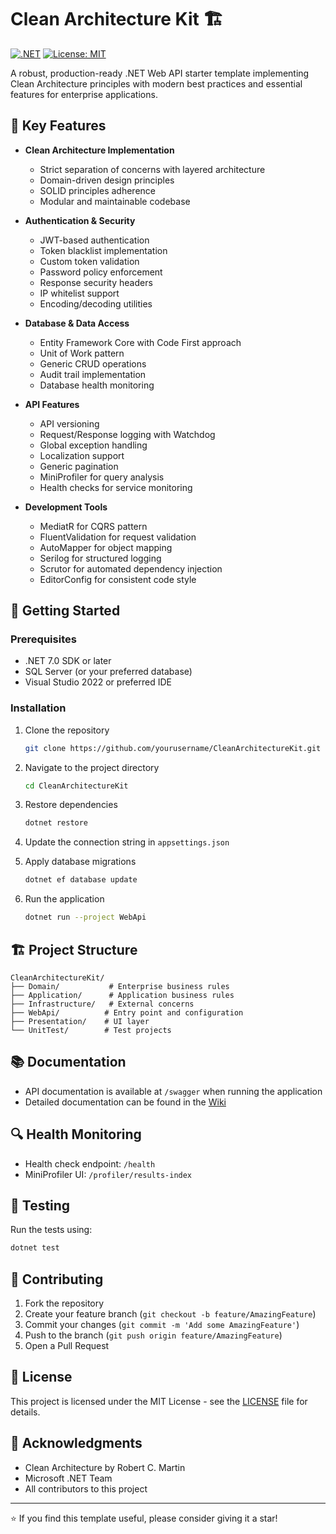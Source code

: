 # Clean Architecture Kit 🏗️

[![.NET](https://img.shields.io/badge/.NET-7.0-512BD4?style=flat&logo=dotnet)](https://dotnet.microsoft.com/)
[![License: MIT](https://img.shields.io/badge/License-MIT-yellow.svg)](https://opensource.org/licenses/MIT)

A robust, production-ready .NET Web API starter template implementing Clean Architecture principles with modern best practices and essential features for enterprise applications.

## 🌟 Key Features

- **Clean Architecture Implementation**
  - Strict separation of concerns with layered architecture
  - Domain-driven design principles
  - SOLID principles adherence
  - Modular and maintainable codebase

- **Authentication & Security**
  - JWT-based authentication
  - Token blacklist implementation
  - Custom token validation
  - Password policy enforcement
  - Response security headers
  - IP whitelist support
  - Encoding/decoding utilities

- **Database & Data Access**
  - Entity Framework Core with Code First approach
  - Unit of Work pattern
  - Generic CRUD operations
  - Audit trail implementation
  - Database health monitoring

- **API Features**
  - API versioning
  - Request/Response logging with Watchdog
  - Global exception handling
  - Localization support
  - Generic pagination
  - MiniProfiler for query analysis
  - Health checks for service monitoring

- **Development Tools**
  - MediatR for CQRS pattern
  - FluentValidation for request validation
  - AutoMapper for object mapping
  - Serilog for structured logging
  - Scrutor for automated dependency injection
  - EditorConfig for consistent code style

## 🚀 Getting Started

### Prerequisites

- .NET 7.0 SDK or later
- SQL Server (or your preferred database)
- Visual Studio 2022 or preferred IDE

### Installation

1. Clone the repository
   ```bash
   git clone https://github.com/yourusername/CleanArchitectureKit.git
   ```

2. Navigate to the project directory
   ```bash
   cd CleanArchitectureKit
   ```

3. Restore dependencies
   ```bash
   dotnet restore
   ```

4. Update the connection string in `appsettings.json`

5. Apply database migrations
   ```bash
   dotnet ef database update
   ```

6. Run the application
   ```bash
   dotnet run --project WebApi
   ```

## 🏗️ Project Structure

```
CleanArchitectureKit/
├── Domain/           # Enterprise business rules
├── Application/      # Application business rules
├── Infrastructure/   # External concerns
├── WebApi/          # Entry point and configuration
├── Presentation/    # UI layer
└── UnitTest/        # Test projects
```

## 📚 Documentation

- API documentation is available at `/swagger` when running the application
- Detailed documentation can be found in the [Wiki](wiki-link)

## 🔍 Health Monitoring

- Health check endpoint: `/health`
- MiniProfiler UI: `/profiler/results-index`

## 🧪 Testing

Run the tests using:
```bash
dotnet test
```

## 🤝 Contributing

1. Fork the repository
2. Create your feature branch (`git checkout -b feature/AmazingFeature`)
3. Commit your changes (`git commit -m 'Add some AmazingFeature'`)
4. Push to the branch (`git push origin feature/AmazingFeature`)
5. Open a Pull Request

## 📄 License

This project is licensed under the MIT License - see the [LICENSE](LICENSE) file for details.

## 🙏 Acknowledgments

- Clean Architecture by Robert C. Martin
- Microsoft .NET Team
- All contributors to this project

---

⭐ If you find this template useful, please consider giving it a star!
